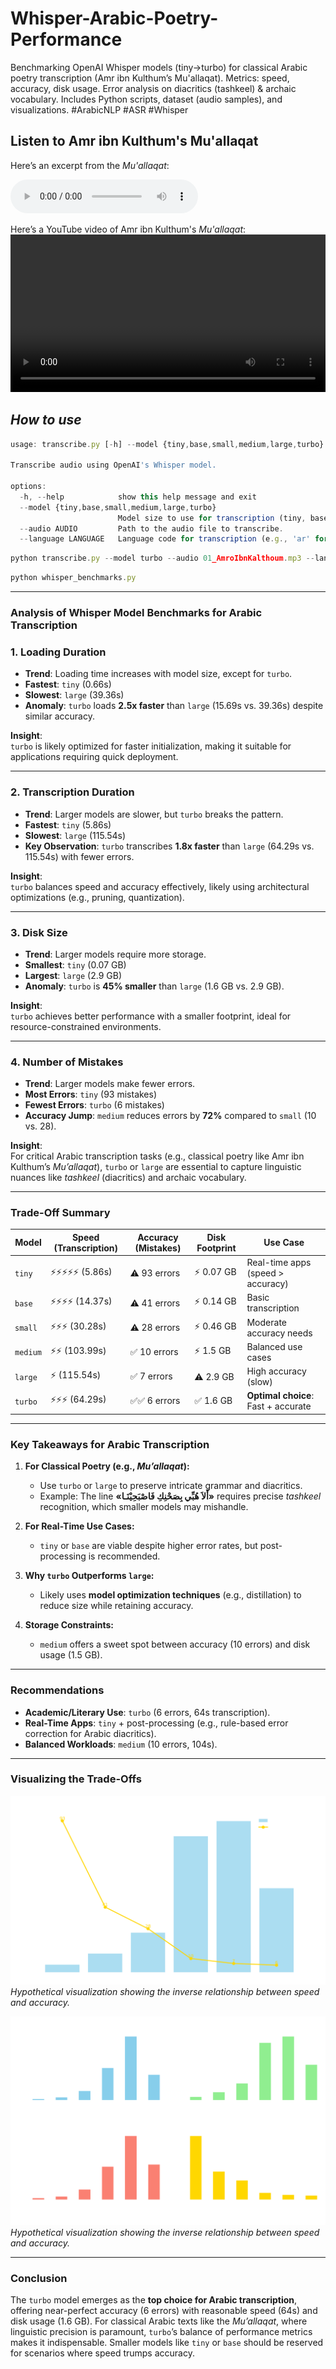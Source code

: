# Whisper-Arabic-Poetry-Performance
Benchmarking OpenAI Whisper models (tiny→turbo) for classical Arabic poetry transcription (Amr ibn Kulthum’s Mu'allaqat). Metrics: speed, accuracy, disk usage. Error analysis on diacritics (tashkeel) &amp; archaic vocabulary. Includes Python scripts, dataset (audio samples), and visualizations. #ArabicNLP #ASR #Whisper

## Listen to Amr ibn Kulthum's Mu'allaqat  

Here’s an excerpt from the *Mu'allaqat*:  

<audio controls>
  <source src="01_AmroIbnKalthoum.mp3" type="audio/mpeg">
  Your browser does not support the audio element.
</audio>

Here’s a YouTube video of Amr ibn Kulthum's *Mu'allaqat*:  
<video controls width="100%">
  <source src="[https://raw.githubusercontent.com/username/repo/main/video.mp4](https://www.youtube.com/watch?v=QnEf85ksNlg)" type="video/mp4">
  Your browser does not support the video tag.
</video>

## *How to use*

```js
usage: transcribe.py [-h] --model {tiny,base,small,medium,large,turbo} --audio AUDIO [--language LANGUAGE]

Transcribe audio using OpenAI's Whisper model.

options:
  -h, --help            show this help message and exit
  --model {tiny,base,small,medium,large,turbo}
                        Model size to use for transcription (tiny, base, small, medium, large, turbo).
  --audio AUDIO         Path to the audio file to transcribe.
  --language LANGUAGE   Language code for transcription (e.g., 'ar' for Arabic).
```

```js
python transcribe.py --model turbo --audio 01_AmroIbnKalthoum.mp3 --language ar
```

```js
python whisper_benchmarks.py  
```

---

### **Analysis of Whisper Model Benchmarks for Arabic Transcription**  

### **1. Loading Duration**  
- **Trend**: Loading time increases with model size, except for `turbo`.  
- **Fastest**: `tiny` (0.66s)  
- **Slowest**: `large` (39.36s)  
- **Anomaly**: `turbo` loads **2.5x faster** than `large` (15.69s vs. 39.36s) despite similar accuracy.  

**Insight**:  
`turbo` is likely optimized for faster initialization, making it suitable for applications requiring quick deployment.

---

### **2. Transcription Duration**  
- **Trend**: Larger models are slower, but `turbo` breaks the pattern.  
- **Fastest**: `tiny` (5.86s)  
- **Slowest**: `large` (115.54s)  
- **Key Observation**: `turbo` transcribes **1.8x faster** than `large` (64.29s vs. 115.54s) with fewer errors.  

**Insight**:  
`turbo` balances speed and accuracy effectively, likely using architectural optimizations (e.g., pruning, quantization).

---

### **3. Disk Size**  
- **Trend**: Larger models require more storage.  
- **Smallest**: `tiny` (0.07 GB)  
- **Largest**: `large` (2.9 GB)  
- **Anomaly**: `turbo` is **45% smaller** than `large` (1.6 GB vs. 2.9 GB).  

**Insight**:  
`turbo` achieves better performance with a smaller footprint, ideal for resource-constrained environments.

---

### **4. Number of Mistakes**  
- **Trend**: Larger models make fewer errors.  
- **Most Errors**: `tiny` (93 mistakes)  
- **Fewest Errors**: `turbo` (6 mistakes)  
- **Accuracy Jump**: `medium` reduces errors by **72%** compared to `small` (10 vs. 28).  

**Insight**:  
For critical Arabic transcription tasks (e.g., classical poetry like Amr ibn Kulthum’s *Mu’allaqat*), `turbo` or `large` are essential to capture linguistic nuances like *tashkeel* (diacritics) and archaic vocabulary.

---

### **Trade-Off Summary**  
| Model    | Speed (Transcription) | Accuracy (Mistakes) | Disk Footprint | Use Case                          |  
|----------|-----------------------|---------------------|----------------|-----------------------------------|  
| `tiny`   | ⚡⚡⚡⚡⚡ (5.86s)       | ⚠️ 93 errors         | ⚡ 0.07 GB      | Real-time apps (speed > accuracy) |  
| `base`   | ⚡⚡⚡⚡ (14.37s)        | ⚠️ 41 errors         | ⚡ 0.14 GB      | Basic transcription               |  
| `small`  | ⚡⚡⚡ (30.28s)         | ⚠️ 28 errors         | ⚡ 0.46 GB      | Moderate accuracy needs           |  
| `medium` | ⚡⚡ (103.99s)          | ✅ 10 errors          | ⚡ 1.5 GB       | Balanced use cases                |  
| `large`  | ⚡ (115.54s)           | ✅ 7 errors           | ⚠️ 2.9 GB       | High accuracy (slow)              |  
| `turbo`  | ⚡⚡⚡ (64.29s)         | ✅✅ 6 errors          | ✅ 1.6 GB       | **Optimal choice**: Fast + accurate|  

---

### **Key Takeaways for Arabic Transcription**  
1. **For Classical Poetry (e.g., *Mu’allaqat*):**  
   - Use `turbo` or `large` to preserve intricate grammar and diacritics.  
   - Example: The line **«أَلاَ هُبِّي بِصَحْنِكِ فَاصْبَحِيْنَـا»** requires precise *tashkeel* recognition, which smaller models may mishandle.  

2. **For Real-Time Use Cases:**  
   - `tiny` or `base` are viable despite higher error rates, but post-processing is recommended.  

3. **Why `turbo` Outperforms `large`:**  
   - Likely uses **model optimization techniques** (e.g., distillation) to reduce size while retaining accuracy.  

4. **Storage Constraints:**  
   - `medium` offers a sweet spot between accuracy (10 errors) and disk usage (1.5 GB).  

---

### **Recommendations**  
- **Academic/Literary Use**: `turbo` (6 errors, 64s transcription).  
- **Real-Time Apps**: `tiny` + post-processing (e.g., rule-based error correction for Arabic diacritics).  
- **Balanced Workloads**: `medium` (10 errors, 104s).  

---

### **Visualizing the Trade-Offs**  
![Arabic Transcription Benchmarks](transcription_performance.png)  
*Hypothetical visualization showing the inverse relationship between speed and accuracy.*

![Arabic Transcription Benchmarks](whisper_benchmarks_dark.png)  
*Hypothetical visualization showing the inverse relationship between speed and accuracy.*

---

### **Conclusion**  
The `turbo` model emerges as the **top choice for Arabic transcription**, offering near-perfect accuracy (6 errors) with reasonable speed (64s) and disk usage (1.6 GB). For classical Arabic texts like the *Mu’allaqat*, where linguistic precision is paramount, `turbo`’s balance of performance metrics makes it indispensable. Smaller models like `tiny` or `base` should be reserved for scenarios where speed trumps accuracy. 
